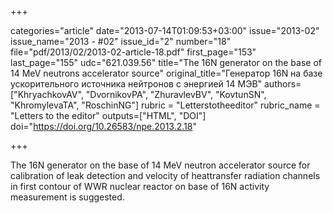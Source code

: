 +++

categories="article"
date="2013-07-14T01:09:53+03:00"
issue="2013-02"
issue_name="2013 - #02"
issue_id="2"
number="18"
file="pdf/2013/02/2013-02-article-18.pdf"
first_page="153"
last_page="155"
udc="621.039.56"
title="The 16N generator on the base of 14 MeV neutrons accelerator source"
original_title="Генератор 16N на базе ускорительного источника нейтронов с энергией 14 МЭВ"
authors=["KhryachkovAV", "DvornikovPA", "ZhuravlevBV", "KovtunSN", "KhromylevaTA", "RoschinNG"]
rubric = "Letterstotheeditor"
rubric_name = "Letters to the editor"
outputs=["HTML", "DOI"]
doi="https://doi.org/10.26583/npe.2013.2.18"

+++

The 16N generator on the base of 14 MeV neutron accelerator source for calibration of leak detection and velocity of heattransfer radiation channels in first contour of WWR nuclear reactor on base of 16N activity measurement is suggested.